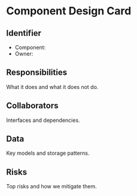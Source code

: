 # Component Design Card

## Identifier
- Component: <name>
- Owner: <team>

## Responsibilities
What it does and what it does not do.

## Collaborators
Interfaces and dependencies.

## Data
Key models and storage patterns.

## Risks
Top risks and how we mitigate them.

